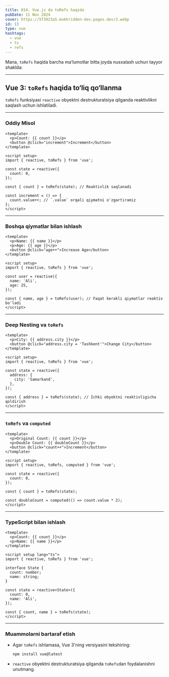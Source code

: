 ```yaml
---
title: 014. Vue.js da toRefs haqida
pubDate: 11 Nov 2024
cover: https://5f3923a5.mukhridden-dev.pages.dev/3.webp
id: 13
type: vue
hashtags:
  - vue
  - ts
  - refs
---
```

Mana, `toRefs` haqida barcha ma’lumotlar bitta joyda nusxalash uchun tayyor shaklda:

---

## **Vue 3: `toRefs` haqida to‘liq qo‘llanma**

`toRefs` funksiyasi `reactive` obyektni destrukturatsiya qilganda reaktivlikni saqlash uchun ishlatiladi.

---

### **Oddiy Misol**
```vue
<template>
  <p>Count: {{ count }}</p>
  <button @click="increment">Increment</button>
</template>

<script setup>
import { reactive, toRefs } from 'vue';

const state = reactive({
  count: 0,
});

const { count } = toRefs(state); // Reaktivlik saqlanadi

const increment = () => {
  count.value++; // `.value` orqali qiymatni o'zgartiramiz
};
</script>
```

---

### **Boshqa qiymatlar bilan ishlash**
```vue
<template>
  <p>Name: {{ name }}</p>
  <p>Age: {{ age }}</p>
  <button @click="age++">Increase Age</button>
</template>

<script setup>
import { reactive, toRefs } from 'vue';

const user = reactive({
  name: 'Ali',
  age: 25,
});

const { name, age } = toRefs(user); // Faqat kerakli qiymatlar reaktiv bo'ladi
</script>
```

---

### **Deep Nesting va `toRefs`**
```vue
<template>
  <p>City: {{ address.city }}</p>
  <button @click="address.city = 'Tashkent'">Change City</button>
</template>

<script setup>
import { reactive, toRefs } from 'vue';

const state = reactive({
  address: {
    city: 'Samarkand',
  },
});

const { address } = toRefs(state); // Ichki obyektni reaktivligicha qoldirish
</script>
```

---

### **`toRefs` va `computed`**
```vue
<template>
  <p>Original Count: {{ count }}</p>
  <p>Double Count: {{ doubleCount }}</p>
  <button @click="count++">Increment</button>
</template>

<script setup>
import { reactive, toRefs, computed } from 'vue';

const state = reactive({
  count: 0,
});

const { count } = toRefs(state);

const doubleCount = computed(() => count.value * 2);
</script>
```

---

### **TypeScript bilan ishlash**
```vue
<template>
  <p>Count: {{ count }}</p>
  <p>Name: {{ name }}</p>
</template>

<script setup lang="ts">
import { reactive, toRefs } from 'vue';

interface State {
  count: number;
  name: string;
}

const state = reactive<State>({
  count: 0,
  name: 'Ali',
});

const { count, name } = toRefs(state);
</script>
```

---

### **Muammolarni bartaraf etish**
- Agar `toRefs` ishlamasa, Vue 3'ning versiyasini tekshiring:
  ```bash
  npm install vue@latest
  ```
- `reactive` obyektni destrukturatsiya qilganda `toRefs`dan foydalanishni unutmang.

